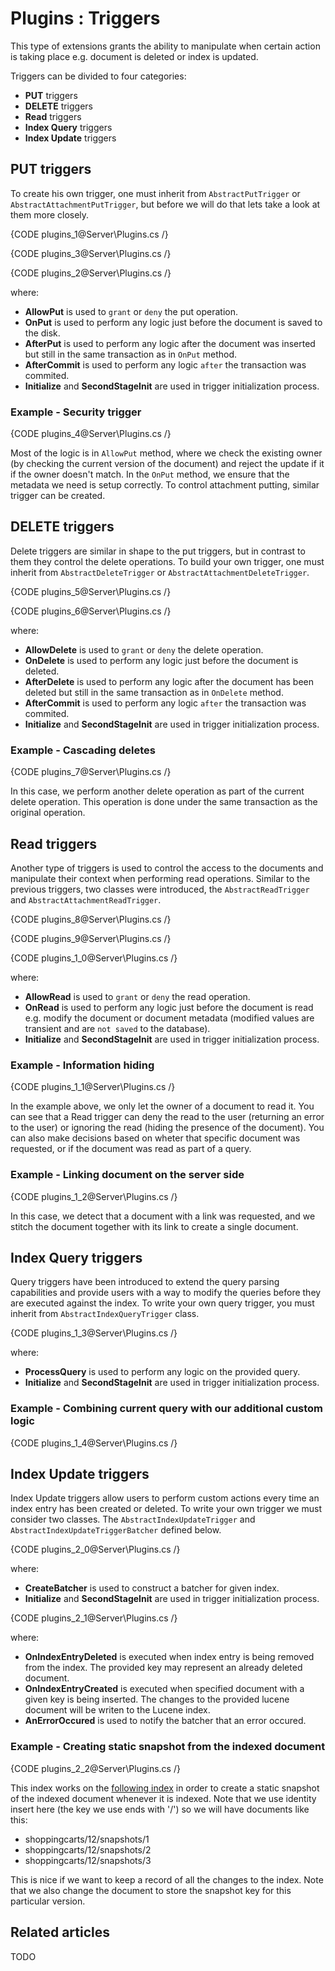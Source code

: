 # Plugins : Triggers

This type of extensions grants the ability to manipulate when certain action is taking place e.g. document is deleted or index is updated.

Triggers can be divided to four categories:    
* **PUT** triggers   
* **DELETE** triggers  
* **Read** triggers   
* **Index Query** triggers   
* **Index Update** triggers    

## PUT triggers

To create his own trigger, one must inherit from `AbstractPutTrigger` or `AbstractAttachmentPutTrigger`, but before we will do that lets take a look at them more closely.

{CODE plugins_1@Server\Plugins.cs /}

{CODE plugins_3@Server\Plugins.cs /}

{CODE plugins_2@Server\Plugins.cs /}

where:   
* **AllowPut** is used to `grant` or `deny` the put operation.   
* **OnPut** is used to perform any logic just before the document is saved to the disk.   
* **AfterPut** is used to perform any logic after the document was inserted but still in the same transaction as in `OnPut` method.   
* **AfterCommit** is used to perform any logic `after` the transaction was commited.    
* **Initialize** and **SecondStageInit** are used in trigger initialization process.   

### Example - Security trigger

{CODE plugins_4@Server\Plugins.cs /}

Most of the logic is in `AllowPut` method, where we check the existing owner (by checking the current version of the document) and reject the update if it if the owner doesn't match.
In the `OnPut` method, we ensure that the metadata we need is setup correctly. To control attachment putting, similar trigger can be created.

## DELETE triggers

Delete triggers are similar in shape to the put triggers, but in contrast to them they control the delete operations. To build your own trigger, one must inherit from `AbstractDeleteTrigger` or `AbstractAttachmentDeleteTrigger`.

{CODE plugins_5@Server\Plugins.cs /}

{CODE plugins_6@Server\Plugins.cs /}

where:   
* **AllowDelete** is used to `grant` or `deny` the delete operation.   
* **OnDelete** is used to perform any logic just before the document is deleted.   
* **AfterDelete** is used to perform any logic after the document has been deleted but still in the same transaction as in `OnDelete` method.   
* **AfterCommit** is used to perform any logic `after` the transaction was commited.    
* **Initialize** and **SecondStageInit** are used in trigger initialization process.   

### Example - Cascading deletes

{CODE plugins_7@Server\Plugins.cs /}

In this case, we perform another delete operation as part of the current delete operation. This operation is done under the same transaction as the original operation.

## Read triggers

Another type of triggers is used to control the access to the documents and manipulate their context when performing read operations. Similar to the previous triggers, two classes were introduced, the `AbstractReadTrigger` and `AbstractAttachmentReadTrigger`.

{CODE plugins_8@Server\Plugins.cs /}

{CODE plugins_9@Server\Plugins.cs /}

{CODE plugins_1_0@Server\Plugins.cs /}

where:   
* **AllowRead** is used to `grant` or `deny` the read operation.   
* **OnRead** is used to perform any logic just before the document is read e.g. modify the document or document metadata (modified values are transient and are `not saved` to the database).     
* **Initialize** and **SecondStageInit** are used in trigger initialization process.      

### Example - Information hiding

{CODE plugins_1_1@Server\Plugins.cs /}

In the example above, we only let the owner of a document to read it. You can see that a Read trigger can deny the read to the user (returning an error to the user) or ignoring the read (hiding the presence of the document). You can also make decisions based on wheter that specific document was requested, or if the document was read as part of a query.

### Example - Linking document on the server side

{CODE plugins_1_2@Server\Plugins.cs /}

In this case, we detect that a document with a link was requested, and we stitch the document together with its link to create a single document.

## Index Query triggers

Query triggers have been introduced to extend the query parsing capabilities and provide users with a way to modify the queries before they are executed against the index. To write your own query trigger, you must inherit from `AbstractIndexQueryTrigger` class.

{CODE plugins_1_3@Server\Plugins.cs /}

where:   
* **ProcessQuery** is used to perform any logic on the provided query.   
* **Initialize** and **SecondStageInit** are used in trigger initialization process.    

### Example - Combining current query with our additional custom logic

{CODE plugins_1_4@Server\Plugins.cs /}

## Index Update triggers

Index Update triggers allow users to perform custom actions every time an index entry has been created or deleted. To write your own trigger we must consider two classes. The `AbstractIndexUpdateTrigger` and `AbstractIndexUpdateTriggerBatcher` defined below.

{CODE plugins_2_0@Server\Plugins.cs /}

where:   
* **CreateBatcher** is used to construct a batcher for given index.   
* **Initialize** and **SecondStageInit** are used in trigger initialization process.    

{CODE plugins_2_1@Server\Plugins.cs /}

where:   
* **OnIndexEntryDeleted** is executed when index entry is being removed from the index. The provided key may represent an already deleted document.    
* **OnIndexEntryCreated** is executed when specified document with a given key is being inserted. The changes to the provided lucene document will be writen to the Lucene index.    
* **AnErrorOccured** is used to notify the batcher that an error occured.   

### Example - Creating static snapshot from the indexed document

{CODE plugins_2_2@Server\Plugins.cs /}

This index works on the [following index](http://ayende.com/blog/4530/raven-event-sourcing) in order to create a static snapshot of the indexed document whenever it is indexed. Note that we use identity insert here (the key we use ends with '/') so we will have documents like this:

* shoppingcarts/12/snapshots/1
* shoppingcarts/12/snapshots/2
* shoppingcarts/12/snapshots/3

This is nice if we want to keep a record of all the changes to the index. Note that we also change the document to store the snapshot key for this particular version.   

## Related articles

TODO 
